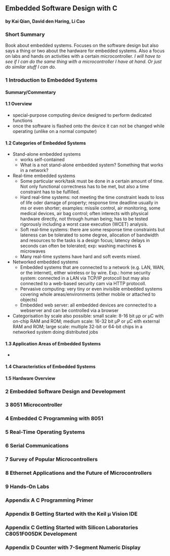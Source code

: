 ## Embedded Software Design with C
#### by Kai Qian, David den Haring, Li Cao

### Short Summary

Book about embedded systems. Focuses on the software design but also says a thing or two about the hardware for embedded systems. Also a focus on labs and hands on activities with a certain microcontroller. *I will have to see if I can do the same thing with a microcontroller I have at hand. Or just do similar stuff I can do.*

### 1 Introduction to Embedded Systems

#### Summary/Commentary

#### 1.1 Overview

  - special-purpose computing device designed to perform dedicated functions
  - once the software is flashed onto the device it can not be changed while operating (unlike on a normal computer)

#### 1.2 Categories of Embedded Systems

  - Stand-alone embedded systems 
    * works self-contained
    * What is a not stand-alone embedded system? Something that works in a network?
  - Real-time embedded systems
    * Some particular work/task must be done in a certain amount of time. Not only functional correctness has to be met, but also a time constraint has to be fulfilled.
    * Hard real-time systems: not meeting the time constraint leads to loss of life oder damage of property; response time deadline usually in $ms$ or even shorter; examples: missile control, air monitoring, some medical devices, air bag control; often interects with physical hardware directly, not through human being; has to be tested rigorously including a worst case execution (WCET) analysis.
    * Soft real-time systems: there are some response time constraints but lateness can be tolerated to some degree, allocation of bandwidth and resources to the tasks is a design focus; latency delays in seconds can often be tolerated; exp: washing machines & microwaves
	* Many real-time systems have hard and soft events mixed.
  - Networked embedded systems
    * Embedded systems that are connected to a network (e.g. LAN, WAN, or the internet), either wireless or by wire. Exp.: home security system: connected in a LAN via TCP/IP protocoll but may also connected to a web-based security cam via HTTP protocoll.
	* Pervasive computing: very tiny or even invisible embedded systems covering whole areas/environments (either mobile or attached to objects)
	* Embedded web server: all embedded devices are connected to a webserver and can be controlled via a browser
  - Categorisation by scale also possible: small scale: 8-16 bit µp or µC with on-chip RAM and ROM; medium scale: 16-32 bit µP or µC eith external RAM and ROM; large scale: multiple 32-bit or 64-bit chips in a networked system doing distributed jobs

#### 1.3 Application Areas of Embedded Systems

  - 

#### 1.4 Characteristics of Embedded Systems

#### 1.5 Hardware Overview

### 2 Embedded Software Design and Development

### 3 8051 Microcontroller

### 4 Embedded C Programming with 8051

### 5 Real-Time Operating Systems

### 6 Serial Communications

### 7 Survey of Popular Microcontrollers

### 8 Ethernet Applications and the Future of Microcontrollers

### 9 Hands-On Labs

### Appendix A C Programming Primer

### Appendix B Getting Started with the Keil µ Vision IDE

### Appendix C Getting Started with Silicon Laboratories C8051F005DK Development

### Appendix D Counter with 7-Segment Numeric Display
